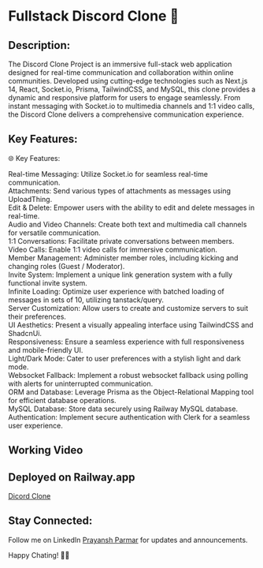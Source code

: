 #  Fullstack Discord Clone 🚀 

## Description:

The Discord Clone Project is an immersive full-stack web application designed for real-time communication and collaboration within online communities. Developed using cutting-edge technologies such as Next.js 14, React, Socket.io, Prisma, TailwindCSS, and MySQL, this clone provides a dynamic and responsive platform for users to engage seamlessly. From instant messaging with Socket.io to multimedia channels and 1:1 video calls, the Discord Clone delivers a comprehensive communication experience.

## Key Features:

🌐 Key Features:

Real-time Messaging: Utilize Socket.io for seamless real-time communication.</br>
Attachments: Send various types of attachments as messages using UploadThing.</br>
Edit & Delete: Empower users with the ability to edit and delete messages in real-time.</br>
Audio and Video Channels: Create both text and multimedia call channels for versatile communication.</br>
1:1 Conversations: Facilitate private conversations between members.</br>
Video Calls: Enable 1:1 video calls for immersive communication.</br>
Member Management: Administer member roles, including kicking and changing roles (Guest / Moderator).</br>
Invite System: Implement a unique link generation system with a fully functional invite system.</br>
Infinite Loading: Optimize user experience with batched loading of messages in sets of 10, utilizing tanstack/query.</br>
Server Customization: Allow users to create and customize servers to suit their preferences.</br>
UI Aesthetics: Present a visually appealing interface using TailwindCSS and ShadcnUi.</br>
Responsiveness: Ensure a seamless experience with full responsiveness and mobile-friendly UI.</br>
Light/Dark Mode: Cater to user preferences with a stylish light and dark mode.</br>
Websocket Fallback: Implement a robust websocket fallback using polling with alerts for uninterrupted communication.</br>
ORM and Database: Leverage Prisma as the Object-Relational Mapping tool for efficient database operations.</br>
MySQL Database: Store data securely using Railway MySQL database.</br>
Authentication: Implement secure authentication with Clerk for a seamless user experience.</br>

## Working Video


## Deployed on Railway.app

[Dicord Clone](https://discord-clone-app-production-59e9.up.railway.app/)

## Stay Connected:

Follow me on LinkedIn <a href="https://www.linkedin.com/in/prayansh-parmar/" target="_blank">Prayansh Parmar</a> for updates and announcements.

Happy Chating! 📝✨